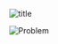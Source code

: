 
![title](https://user-images.githubusercontent.com/108461765/186467317-062c2a32-c46a-4ed0-8a40-a248ff0dcae7.PNG)

![Problem](https://user-images.githubusercontent.com/108461765/186467579-e749d06c-6acf-4870-bf3c-b8213a99dcd3.PNG)


